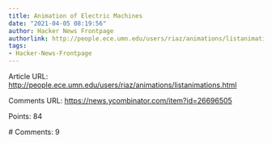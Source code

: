 ```yaml
---
title: Animation of Electric Machines
date: "2021-04-05 08:19:56"
author: Hacker News Frontpage
authorlink: http://people.ece.umn.edu/users/riaz/animations/listanimations.html
tags:
- Hacker-News-Frontpage
---
```


<p>Article URL: <a href="http://people.ece.umn.edu/users/riaz/animations/listanimations.html">http://people.ece.umn.edu/users/riaz/animations/listanimations.html</a></p>
<p>Comments URL: <a href="https://news.ycombinator.com/item?id=26696505">https://news.ycombinator.com/item?id=26696505</a></p>
<p>Points: 84</p>
<p># Comments: 9</p>
